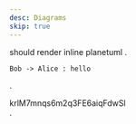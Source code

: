 ```yaml
---
desc: Diagrams
skip: true
---
```


should render inline planetuml
.
```planetuml
Bob -> Alice : hello
```
.
<div class="planetuml">
krlM7mnqs6m2q3FE6aiqFdwSl
</div>
.
